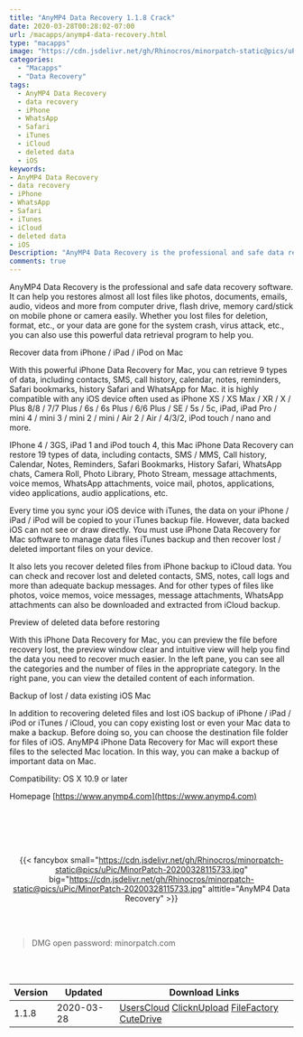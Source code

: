 ```yaml
---
title: "AnyMP4 Data Recovery 1.1.8 Crack"
date: 2020-03-28T00:28:02-07:00
url: /macapps/anymp4-data-recovery.html
type: "macapps"
image: "https://cdn.jsdelivr.net/gh/Rhinocros/minorpatch-static@pics/uPic/715taN.png"
categories:
  - "Macapps"
  - "Data Recovery"
tags:
  - AnyMP4 Data Recovery
  - data recovery
  - iPhone
  - WhatsApp
  - Safari
  - iTunes
  - iCloud
  - deleted data
  - iOS
keywords:
- AnyMP4 Data Recovery
- data recovery
- iPhone
- WhatsApp
- Safari
- iTunes
- iCloud
- deleted data
- iOS
Description: "AnyMP4 Data Recovery is the professional and safe data recovery software. It can help you restores almost all lost files like photos, documents, emails, audio, videos and more from computer drive"
comments: true
---
```


AnyMP4 Data Recovery is the professional and safe data recovery software. It can help you restores almost all lost files like photos, documents, emails, audio, videos and more from computer drive, flash drive, memory card/stick on mobile phone or camera easily. Whether you lost files for deletion, format, etc., or your data are gone for the system crash, virus attack, etc., you can also use this powerful data retrieval program to help you.

Recover data from iPhone / iPad / iPod on Mac

With this powerful iPhone Data Recovery for Mac, you can retrieve 9 types of data, including contacts, SMS, call history, calendar, notes, reminders, Safari bookmarks, history Safari and WhatsApp for Mac. it is highly compatible with any iOS device often used as iPhone XS / XS Max / XR / X / Plus 8/8 / 7/7 Plus / 6s / 6s Plus / 6/6 Plus / SE / 5s / 5c, iPad, iPad Pro / mini 4 / mini 3 / mini 2 / mini / Air 2 / Air / 4/3/2, iPod touch / nano and more.

IPhone 4 / 3GS, iPad 1 and iPod touch 4, this Mac iPhone Data Recovery can restore 19 types of data, including contacts, SMS / MMS, Call history, Calendar, Notes, Reminders, Safari Bookmarks, History Safari, WhatsApp chats, Camera Roll, Photo Library, Photo Stream, message attachments, voice memos, WhatsApp attachments, voice mail, photos, applications, video applications, audio applications, etc.

Every time you sync your iOS device with iTunes, the data on your iPhone / iPad / iPod will be copied to your iTunes backup file. However, data backed iOS can not see or draw directly. You must use iPhone Data Recovery for Mac software to manage data files iTunes backup and then recover lost / deleted important files on your device.

It also lets you recover deleted files from iPhone backup to iCloud data. You can check and recover lost and deleted contacts, SMS, notes, call logs and more than adequate backup messages. And for other types of files like photos, voice memos, voice messages, message attachments, WhatsApp attachments can also be downloaded and extracted from iCloud backup.

Preview of deleted data before restoring

With this iPhone Data Recovery for Mac, you can preview the file before recovery lost, the preview window clear and intuitive view will help you find the data you need to recover much easier. In the left pane, you can see all the categories and the number of files in the appropriate category. In the right pane, you can view the detailed content of each information.

Backup of lost / data existing iOS Mac

In addition to recovering deleted files and lost iOS backup of iPhone / iPad / iPod or iTunes / iCloud, you can copy existing lost or even your Mac data to make a backup. Before doing so, you can choose the destination file folder for files of iOS. AnyMP4 iPhone Data Recovery for Mac will export these files to the selected Mac location. In this way, you can make a backup of important data on Mac.

Compatibility: OS X 10.9 or later

Homepage [https://www.anymp4.com](https://www.anymp4.com)

<br/>
<br/>
<script async src="https://pagead2.googlesyndication.com/pagead/js/adsbygoogle.js"></script>
<ins class="adsbygoogle"
     style="display:block; text-align:center;"
     data-ad-layout="in-article"
     data-ad-format="fluid"
     data-ad-client="ca-pub-8746275014476192"
     data-ad-slot="5144997159"></ins>
<script>
     (adsbygoogle = window.adsbygoogle || []).push({});
</script>
<br/>
<br/>


<center>

{{< fancybox small="https://cdn.jsdelivr.net/gh/Rhinocros/minorpatch-static@pics/uPic/MinorPatch-20200328115733.jpg" big="https://cdn.jsdelivr.net/gh/Rhinocros/minorpatch-static@pics/uPic/MinorPatch-20200328115733.jpg" alttitle="AnyMP4 Data Recovery" >}}

</center>

<br/>
<br/>


> DMG open password: minorpatch.com

<br/>

<br/>
<div id="history_version" class="history_version">

| Version | Updated | Download Links |
| ---- | ---- | ---- |
| 1.1.8 | 2020-03-28 | [UsersCloud](https://ouo.io/rui8OG6)   [ClicknUpload](https://ouo.io/YOKC6J)   [FileFactory](https://ouo.io/lCPVHd)   [CuteDrive](https://ouo.io/b5nAMt) |

</div>
